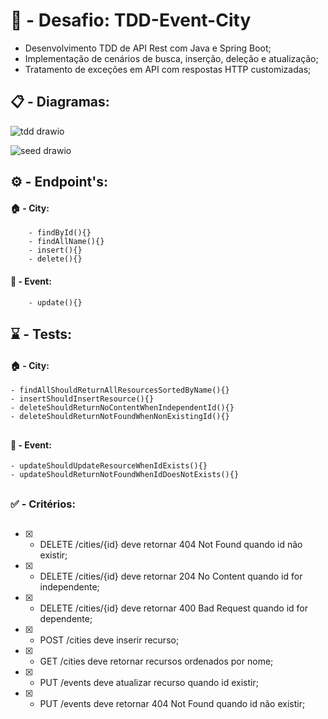 # :construction: - Desafio: TDD-Event-City

* Desenvolvimento TDD de API Rest com Java e Spring Boot;
* Implementação de cenários de busca, inserção, deleção e atualização;
* Tratamento de exceções em API com respostas HTTP customizadas;

##

## :clipboard: - Diagramas:

![tdd drawio](https://github.com/carloshenriquefs/tdd-event-city/assets/54969405/3105cb1b-5bc1-4965-84d9-39f292da0e6d)

![seed drawio](https://github.com/carloshenriquefs/tdd-event-city/assets/54969405/ab837811-3290-465d-80b3-f1261732ea13)

##

## 	:gear: - Endpoint's:

#### :house: - City:

        - findById(){}
        - findAllName(){}
        - insert(){}
        - delete(){}

#### :microphone: - Event:

        - update(){}

##

## :hourglass: - Tests:

#### :house: - City:

    - findAllShouldReturnAllResourcesSortedByName(){}
    - insertShouldInsertResource(){}
    - deleteShouldReturnNoContentWhenIndependentId(){}
    - deleteShouldReturnNotFoundWhenNonExistingId(){}

##

#### :microphone: - Event:

    - updateShouldUpdateResourceWhenIdExists(){}
    - updateShouldReturnNotFoundWhenIdDoesNotExists(){}

##

### :white_check_mark: - Critérios:

## 

- [x] - DELETE /cities/{id} deve retornar 404 Not Found quando id não existir;
- [x] - DELETE /cities/{id} deve retornar 204 No Content quando id for independente;
- [x] - DELETE /cities/{id} deve retornar 400 Bad Request quando id for dependente;
- [x] - POST /cities deve inserir recurso;
- [x] - GET /cities deve retornar recursos ordenados por nome;
- [x] - PUT /events deve atualizar recurso quando id existir;
- [x] - PUT /events deve retornar 404 Not Found quando id não existir;   

